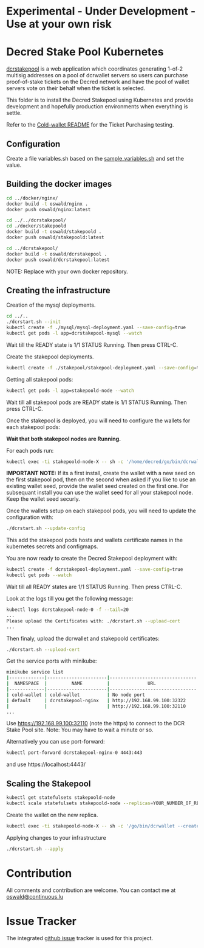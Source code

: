# **Experimental - Under Development - Use at your own risk**

# Decred Stake Pool Kubernetes

[dcrstakepool](https://github.com/decred/dcrstakepool) is a web application which coordinates generating 1-of-2 multisig addresses on a pool of dcrwallet servers so users can purchase proof-of-stake tickets on the Decred network and have the pool of wallet servers vote on their behalf when the ticket is selected.

This folder is to install the Decred Stakepool using Kubernetes and provide development and hopefully production environments when everything is settle.

Refer to the [Cold-wallet README](https://github.com/oswaldderiemaecker/dcrstakepool-k8s/blob/master/cold-wallet/README.md) for the Ticket Purchasing testing.

## Configuration

Create a file variables.sh based on the [sample_variables.sh](https://github.com/oswaldderiemaecker/dcrstakepool-k8s/blob/master/dcrstakepool/sample_variables.sh) and set the value.

## Building the docker images

```bash
cd ../docker/nginx/
docker build -t oswald/nginx .
docker push oswald/nginx:latest

cd ../../dcrstakepool/
cd ./docker/stakepoold
docker build -t oswald/stakepoold .
docker push oswald/stakepoold:latest

cd ../dcrstakepool/
docker build -t oswald/dcrstakepool .
docker push oswald/dcrstakepool:latest
```

NOTE: Replace with your own docker repository.

## Creating the infrastructure

Creation of the mysql deployments.

```bash
cd ../..
./dcrstart.sh --init
kubectl create -f ./mysql/mysql-deployment.yaml --save-config=true
kubectl get pods -l app=dcrstakepool-mysql --watch
```
Wait till the READY state is 1/1 STATUS Running. Then press CTRL-C.

Create the stakepool deployments.

```bash
kubectl create -f ./stakepool/stakepool-deployment.yaml --save-config=true
```

Getting all stakepool pods:
```bash
kubectl get pods -l app=stakepoold-node --watch
```

Wait till all stakepool pods are READY state is 1/1 STATUS Running. Then press CTRL-C.

Once the stakepool is deployed, you will need to configure the wallets for each stakepool pods:

**Wait that both stakepool nodes are Running.**

For each pods run:
```bash
kubectl exec -ti stakepoold-node-X -- sh -c '/home/decred/go/bin/dcrwallet --create $TESTNET'
```

**IMPORTANT NOTE:** If its a first install, create the wallet with a new seed on the first stakepool pod, then on the second when asked if you like to use an existing wallet seed, provide the wallet seed created on the first one. For subsequant install you can use the wallet seed for all your stakepool node. Keep the wallet seed securly.

Once the wallets setup on each stakepool pods, you will need to update the configuration with:

```bash
./dcrstart.sh --update-config
```

This add the stakepool pods hosts and wallets certificate names in the kubernetes secrets and configmaps.

You are now ready to create the Decred Stakepool deployment with:

```bash
kubectl create -f dcrstakepool-deployment.yaml --save-config=true
kubectl get pods --watch
```

Wait till all READY states are 1/1 STATUS Running. Then press CTRL-C.

Look at the logs till you get the following message:

```bash
kubectl logs dcrstakepool-node-0 -f --tail=20
...
Please upload the Certificates with: ./dcrstart.sh --upload-cert
...
```
Then finaly, upload the dcrwallet and stakepoold certificates:

```bash
./dcrstart.sh --upload-cert
```

Get the service ports with minikube:

```bash
minikube service list
|-------------|----------------------|--------------------------------|
|  NAMESPACE  |         NAME         |              URL               |
|-------------|----------------------|--------------------------------|
| cold-wallet | cold-wallet          | No node port                   |
| default     | dcrstakepool-nginx   | http://192.168.99.100:32322    |
|             |                      | http://192.168.99.100:32110    |
...
```

Use https://192.168.99.100:32110 (note the https) to connect to the DCR Stake Pool site.
Note: You may have to wait a minute or so.

Alternatively you can use port-forward:

```bash
kubectl port-forward dcrstakepool-nginx-0 4443:443
```

and use https://localhost:4443/

## Scaling the Stakepool

```bash
kubectl get statefulsets stakepoold-node
kubectl scale statefulsets stakepoold-node --replicas=YOUR_NUMBER_OF_REPLICAS
```

Create the wallet on the new replica.

```bash
kubectl exec -ti stakepoold-node-X -- sh -c '/go/bin/dcrwallet --create $TESTNET'
```

Applying changes to your infrastructure

```bash
./dcrstart.sh --apply
```

# Contribution

All comments and contribution are welcome. You can contact me at oswald@continuous.lu

# Issue Tracker

The integrated [github issue](https://github.com/oswaldderiemaecker/dcrstakepool-k8s/issues) tracker is used for this project.
